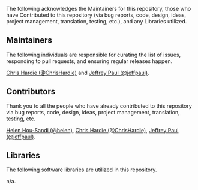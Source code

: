 The following acknowledges the Maintainers for this repository, those who have Contributed to this repository (via bug reports, code, design, ideas, project management, translation, testing, etc.), and any Libraries utilized.

## Maintainers

The following individuals are responsible for curating the list of issues, responding to pull requests, and ensuring regular releases happen.

[Chris Hardie (@ChrisHardie)](https://github.com/ChrisHardie) and [Jeffrey Paul (@jeffpaul)](https://github.com/jeffpaul).

## Contributors

Thank you to all the people who have already contributed to this repository via bug reports, code, design, ideas, project management, translation, testing, etc.

[Helen Hou-Sandi (@helen)](https://github.com/helen), [Chris Hardie (@ChrisHardie)](https://github.com/ChrisHardie), [Jeffrey Paul (@jeffpaul)](https://github.com/jeffpaul).

## Libraries

The following software libraries are utilized in this repository.

n/a.
